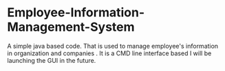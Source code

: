 # Employee-Information-Management-System
A simple java based code. That is used to manage employee's information in organization and companies . It is a CMD line interface based I will be launching the GUI in the future.
